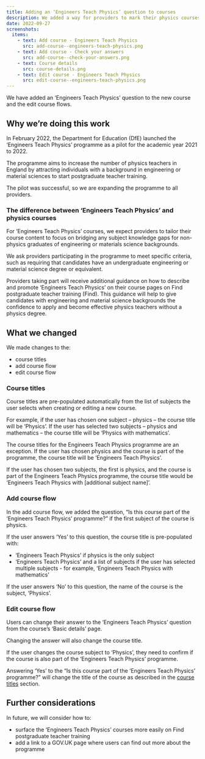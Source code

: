 ```yaml
---
title: Adding an ‘Engineers Teach Physics’ question to courses
description: We added a way for providers to mark their physics courses as being part of the ‘Engineers Teach Physics’ programme
date: 2022-09-27
screenshots:
  items:
    - text: Add course - Engineers Teach Physics
      src: add-course--engineers-teach-physics.png
    - text: Add course - Check your answers
      src: add-course--check-your-answers.png
    - text: Course details
      src: course-details.png
    - text: Edit course - Engineers Teach Physics
      src: edit-course--engineers-teach-physics.png
---
```


We have added an ‘Engineers Teach Physics’ question to the new course and the edit course flows.

## Why we’re doing this work

In February 2022, the Department for Education (DfE) launched the ‘Engineers Teach Physics’ programme as a pilot for the academic year 2021 to 2022.

The programme aims to increase the number of physics teachers in England by attracting individuals with a background in engineering or material sciences to start postgraduate teacher training.

The pilot was successful, so we are expanding the programme to all providers.

### The difference between ‘Engineers Teach Physics’ and physics courses

For ‘Engineers Teach Physics’ courses, we expect providers to tailor their course content to focus on bridging any subject knowledge gaps for non-physics graduates of engineering or materials science backgrounds.

We ask providers participating in the programme to meet specific criteria, such as requiring that candidates have an undergraduate engineering or material science degree or equivalent.

Providers taking part will receive additional guidance on how to describe and promote ‘Engineers Teach Physics’ on their course pages on Find postgraduate teacher training (Find). This guidance will help to give candidates with engineering and material science backgrounds the confidence to apply and become effective physics teachers without a physics degree.

## What we changed

We made changes to the:

- course titles
- add course flow
- edit course flow

### Course titles

Course titles are pre-populated automatically from the list of subjects the user selects when creating or editing a new course.

For example, if the user has chosen one subject – physics – the course title will be ‘Physics’. If the user has selected two subjects – physics and mathematics – the course title will be ‘Physics with mathematics’.

The course titles for the Engineers Teach Physics programme are an exception. If the user has chosen physics and the course is part of the programme, the course title will be ‘Engineers Teach Physics’.

If the user has chosen two subjects, the first is physics, and the course is part of the Engineers Teach Physics programme, the course title would be ‘Engineers Teach Physics with [additional subject name]’.

### Add course flow

In the add course flow, we added the question, “Is this course part of the ‘Engineers Teach Physics’ programme?” if the first subject of the course is physics.

If the user answers ‘Yes’ to this question, the course title is pre-populated with:

- ‘Engineers Teach Physics’ if physics is the only subject
- ‘Engineers Teach Physics’ and a list of subjects if the user has selected multiple subjects - for example, ‘Engineers Teach Physics with mathematics’

If the user answers ‘No’ to this question, the name of the course is the subject, ‘Physics’.

### Edit course flow

Users can change their answer to the ‘Engineers Teach Physics’ question from the course’s ‘Basic details’ page.

Changing the answer will also change the course title.

If the user changes the course subject to ‘Physics’, they need to confirm if the course is also part of the ‘Engineers Teach Physics’ programme.

Answering ‘Yes’ to the “Is this course part of the ‘Engineers Teach Physics’ programme?” will change the title of the course as described in the [course titles](#course-titles) section.

## Further considerations

In future, we will consider how to:

- surface the ‘Engineers Teach Physics’ courses more easily on Find postgraduate teacher training
- add a link to a GOV.UK page where users can find out more about the programme
